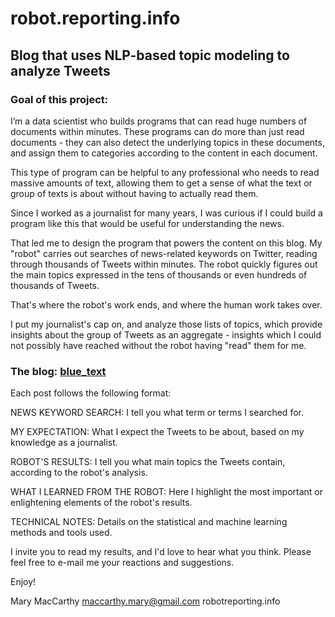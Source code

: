 # robot.reporting.info

## Blog that uses NLP-based topic modeling to analyze Tweets


### Goal of this project:
I’m a data scientist who builds programs that can read huge numbers of documents within minutes. These programs can do more than just read documents - they can also detect the underlying topics in these documents, and assign them to categories according to the content in each document. 

This type of program can be helpful to any professional who needs to read massive amounts of text, allowing them to get a sense of what the text or group of texts is about without having to actually read them.

Since I worked as a journalist for many years, I was curious if I could build a program like this that would be useful for understanding the news. 

That led me to design the program that powers the content on this blog. My "robot" carries out searches of news-related keywords on Twitter, reading through thousands of Tweets within minutes. The robot quickly figures out the main topics expressed in the tens of thousands or even hundreds of thousands of Tweets.


That's where the robot's work ends, and where the human work takes over.

I put my journalist's cap on, and analyze those lists of topics, which provide insights about the group of Tweets as an aggregate - insights which I could not possibly have reached without the robot having "read" them for me.


### The blog: [blue_text](www.robotreporting.info)
Each post follows the following format:

NEWS KEYWORD SEARCH: I tell you what term or terms I searched for.

MY EXPECTATION: What I expect the Tweets to be about, based on my knowledge as a journalist.

ROBOT'S RESULTS: I tell you what main topics the Tweets contain, according to the robot's analysis.

WHAT I LEARNED FROM THE ROBOT: Here I highlight the most important or enlightening elements of the robot's results.

TECHNICAL NOTES: Details on the statistical and machine learning methods and tools used.  


I invite you to read my results, and I'd love to hear what you think. Please feel free to e-mail me your reactions and suggestions.

Enjoy!

Mary MacCarthy
maccarthy.mary@gmail.com
robotreporting.info 